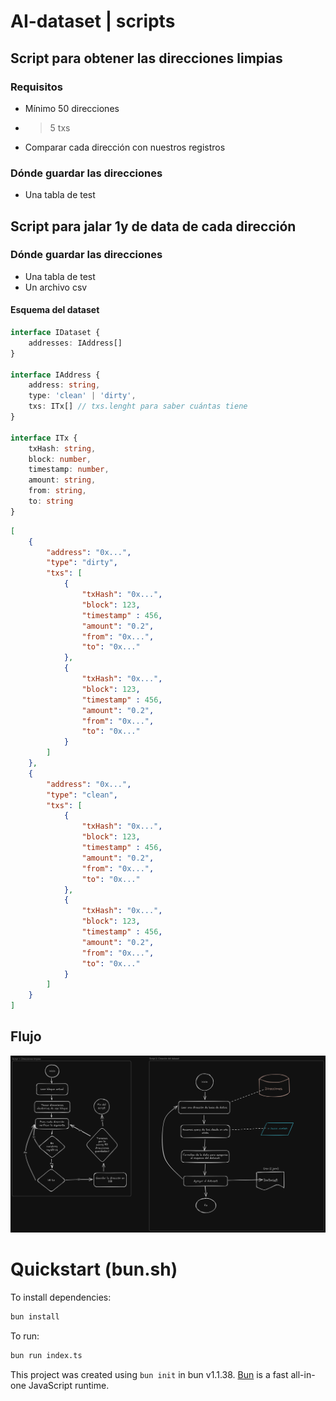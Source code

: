 # AI-dataset | scripts
## Script para obtener las direcciones limpias
### Requisitos
- Mínimo 50 direcciones
- >5 txs
- Comparar cada dirección con nuestros registros

### Dónde guardar las direcciones
- Una tabla de test

## Script para jalar 1y de data de cada dirección
### Dónde guardar las direcciones
- Una tabla de test
- Un archivo csv

#### Esquema del dataset
```typescript
interface IDataset {
    addresses: IAddress[]
}

interface IAddress {
    address: string,
    type: 'clean' | 'dirty',
    txs: ITx[] // txs.lenght para saber cuántas tiene
}

interface ITx {
    txHash: string,
    block: number,
    timestamp: number,
    amount: string,
    from: string,
    to: string
}
```

```json
[
    {
        "address": "0x...",
        "type": "dirty",
        "txs": [
            {
                "txHash": "0x...",
                "block": 123,
                "timestamp" : 456,
                "amount": "0.2",
                "from": "0x...",
                "to": "0x..."
            },
            {
                "txHash": "0x...",
                "block": 123,
                "timestamp" : 456,
                "amount": "0.2",
                "from": "0x...",
                "to": "0x..."
            }
        ]
    },
    {
        "address": "0x...",
        "type": "clean",
        "txs": [
            {
                "txHash": "0x...",
                "block": 123,
                "timestamp" : 456,
                "amount": "0.2",
                "from": "0x...",
                "to": "0x..."
            },
            {
                "txHash": "0x...",
                "block": 123,
                "timestamp" : 456,
                "amount": "0.2",
                "from": "0x...",
                "to": "0x..."
            }
        ]
    }
]
```

## Flujo
![[diagrama de flujo]](assets/diagram.png)

# Quickstart (bun.sh)
To install dependencies:

```bash
bun install
```

To run:

```bash
bun run index.ts
```

This project was created using `bun init` in bun v1.1.38. [Bun](https://bun.sh) is a fast all-in-one JavaScript runtime.
